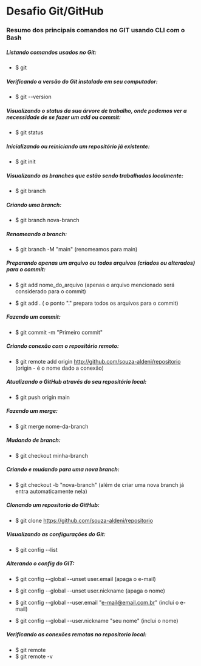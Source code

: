 # Desafio Git/GitHub

### Resumo dos principais comandos no GIT usando CLI com o Bash



##### Listando comandos usados no Git:

+ $ git

##### Verificando a versão do Git instalado em seu computador:

+ $ git --version

##### Visualizando o status da sua árvore de trabalho, onde podemos ver a necessidade de se fazer um add ou commit:

+ $ git status

##### Inicializando ou reiniciando um repositório já existente:

+ $ git init

##### Visualizando as branches que estão sendo trabalhadas localmente:

+ $ git branch

##### Criando uma branch:

+ $ git branch nova-branch

##### Renomeando a branch:

+ $ git branch -M "main" (renomeamos para main)

##### Preparando apenas um arquivo ou todos arquivos (criados ou alterados) para o commit:

+ $ git add nome_do_arquivo (apenas o arquivo mencionado será considerado para o commit)

+ $ git add .  ( o ponto "." prepara todos os arquivos para o commit)

##### Fazendo um commit:

+ $ git commit -m "Primeiro commit"

 ##### Criando conexão com o repositório remoto:

+ $ git remote add origin http://github.com/souza-aldeni/repositorio  (origin - é o nome dado a conexão)

##### Atualizando o GitHub através do seu repositório local:

+ $ git push origin main 

##### Fazendo um merge:

+ $ git merge nome-da-branch

##### Mudando de branch:

+ $ git checkout minha-branch

##### Criando e mudando para uma nova branch:

+ $ git checkout -b "nova-branch" (além de criar uma nova branch já entra automaticamente nela)

##### Clonando um repositorio do GitHub:

+ $ git clone https://github.com/souza-aldeni/repositorio

##### Visualizando as configurações do Git:

 + $ git config --list

##### Alterando o config do GIT:

+ $ git config --global --unset user.email (apaga o e-mail)

+ $ git config --global --unset user.nickname (apaga o nome)

+ $ git config --global --user.email "e-mail@email.com.br" (inclui o e-mail)

+ $ git config --global --user.nickname "seu nome" (inclui o nome)

##### Verificando as conexões remotas no repositorio local:

+ $ git remote
+ $ git remote -v

